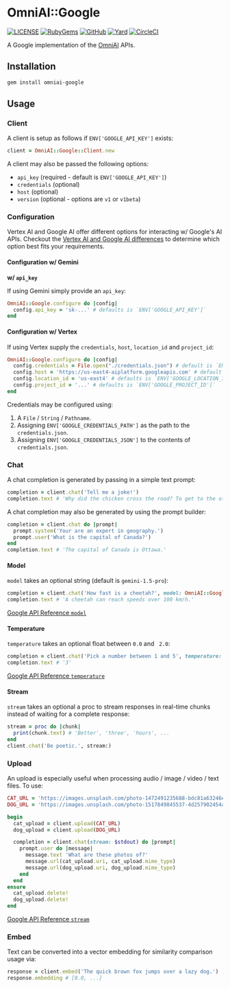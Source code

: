 # OmniAI::Google

[![LICENSE](https://img.shields.io/badge/license-MIT-blue.svg)](https://github.com/ksylvest/omniai-google/blob/main/LICENSE)
[![RubyGems](https://img.shields.io/gem/v/omniai-google)](https://rubygems.org/gems/omniai-google)
[![GitHub](https://img.shields.io/badge/github-repo-blue.svg)](https://github.com/ksylvest/omniai-google)
[![Yard](https://img.shields.io/badge/docs-site-blue.svg)](https://omniai-google.ksylvest.com)
[![CircleCI](https://img.shields.io/circleci/build/github/ksylvest/omniai-google)](https://circleci.com/gh/ksylvest/omniai-google)

A Google implementation of the [OmniAI](https://github.com/ksylvest/omniai) APIs.

## Installation

```sh
gem install omniai-google
```

## Usage

### Client

A client is setup as follows if `ENV['GOOGLE_API_KEY']` exists:

```ruby
client = OmniAI::Google::Client.new
```

A client may also be passed the following options:

- `api_key` (required - default is `ENV['GOOGLE_API_KEY']`)
- `credentials` (optional)
- `host` (optional)
- `version` (optional - options are `v1` or `v1beta`)

### Configuration

Vertex AI and Google AI offer different options for interacting w/ Google's AI APIs. Checkout the [Vertex AI and Google AI differences](https://cloud.google.com/vertex-ai/generative-ai/docs/overview#how-gemini-vertex-different-gemini-aistudio) to determine which option best fits your requirements.

#### Configuration w/ Gemini

**w/ `api_key`**

If using Gemini simply provide an `api_key`:

```ruby
OmniAI::Google.configure do |config|
  config.api_key = 'sk-...' # defaults is `ENV['GOOGLE_API_KEY']`
end
```

#### Configuration w/ Vertex

If using Vertex supply the `credentials`, `host`, `location_id` and `project_id`:

```ruby
OmniAI::Google.configure do |config|
  config.credentials = File.open("./credentials.json") # default is `ENV['GOOGLE_CREDENTIALS_PATH']` / `ENV['GOOGLE_CREDENTIALS_JSON']`
  config.host = 'https://us-east4-aiplatform.googleapis.com' # default is `ENV['GOOGLE_HOST']`
  config.location_id = 'us-east4' # defaults is `ENV['GOOGLE_LOCATION_ID']`
  config.project_id = '...' # defaults is `ENV['GOOGLE_PROJECT_ID']`
end
```

Credentials may be configured using:

1. A `File` / `String` / `Pathname`.
2. Assigning `ENV['GOOGLE_CREDENTIALS_PATH']` as the path to the `credentials.json`.
3. Assigning `ENV['GOOGLE_CREDENTIALS_JSON']` to the contents of `credentials.json`.

### Chat

A chat completion is generated by passing in a simple text prompt:

```ruby
completion = client.chat('Tell me a joke!')
completion.text # 'Why did the chicken cross the road? To get to the other side.'
```

A chat completion may also be generated by using the prompt builder:

```ruby
completion = client.chat do |prompt|
  prompt.system('Your are an expert in geography.')
  prompt.user('What is the capital of Canada?')
end
completion.text # 'The capital of Canada is Ottawa.'
```

#### Model

`model` takes an optional string (default is `gemini-1.5-pro`):

```ruby
completion = client.chat('How fast is a cheetah?', model: OmniAI::Google::Chat::Model::GEMINI_FLASH)
completion.text # 'A cheetah can reach speeds over 100 km/h.'
```

[Google API Reference `model`](https://cloud.google.com/vertex-ai/generative-ai/docs/learn/model-versioning#gemini-model-versions)

#### Temperature

`temperature` takes an optional float between `0.0` and ` 2.0`:

```ruby
completion = client.chat('Pick a number between 1 and 5', temperature: 2.0)
completion.text # '3'
```

[Google API Reference `temperature`](https://ai.google.dev/api/rest/v1/GenerationConfig)

#### Stream

`stream` takes an optional a proc to stream responses in real-time chunks instead of waiting for a complete response:

```ruby
stream = proc do |chunk|
  print(chunk.text) # 'Better', 'three', 'hours', ...
end
client.chat('Be poetic.', stream:)
```

### Upload

An upload is especially useful when processing audio / image / video / text files. To use:

```ruby
CAT_URL = 'https://images.unsplash.com/photo-1472491235688-bdc81a63246e?fm=jpg'
DOG_URL = 'https://images.unsplash.com/photo-1517849845537-4d257902454a?fm=jpg'

begin
  cat_upload = client.upload(CAT_URL)
  dog_upload = client.upload(DOG_URL)

  completion = client.chat(stream: $stdout) do |prompt|
    prompt.user do |message|
      message.text 'What are these photos of?'
      message.url(cat_upload.uri, cat_upload.mime_type)
      message.url(dog_upload.uri, dog_upload.mime_type)
    end
  end
ensure
  cat_upload.delete!
  dog_upload.delete!
end
```

[Google API Reference `stream`](https://ai.google.dev/gemini-api/docs/api-overview#stream)

### Embed

Text can be converted into a vector embedding for similarity comparison usage via:

```ruby
response = client.embed('The quick brown fox jumps over a lazy dog.')
response.embedding # [0.0, ...]
```
